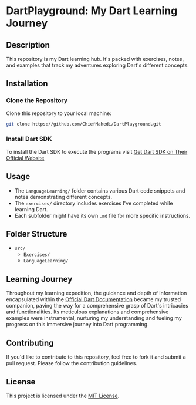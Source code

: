 # DartPlayground: My Dart Learning Journey

## Description
This repository is my Dart learning hub. It's packed with exercises, notes, and examples that track my adventures exploring Dart's different concepts.

## Installation

### Clone the Repository
Clone this repository to your local machine:

```bash
git clone https://github.com/ChiefMahedi/DartPlayground.git
```
### Install Dart SDK
To install the Dart SDK to execute the programs visit [Get Dart SDK on Their Official Website](https://dart.dev/get-dart)

## Usage
- The `LanguageLearning/` folder contains various Dart code snippets and notes demonstrating different concepts.
- The `exercises/` directory includes exercises I've completed while learning Dart.
- Each subfolder might have its own `.md` file for more specific instructions.

## Folder Structure
- `src/`
  - `Exercises/`
  - `LanguageLearning/`
## Learning Journey
Throughout my learning expedition, the guidance and depth of information encapsulated within the [Official Dart Documentation](https://dart.dev/language/) became my trusted companion, paving the way for a comprehensive grasp of Dart's intricacies and functionalities. Its meticulous explanations and comprehensive examples were instrumental, nurturing my understanding and fueling my progress on this immersive journey into Dart programming.

## Contributing
If you'd like to contribute to this repository, feel free to fork it and submit a pull request. Please follow the contribution guidelines.

## License
This project is licensed under the [MIT License](LICENSE).
